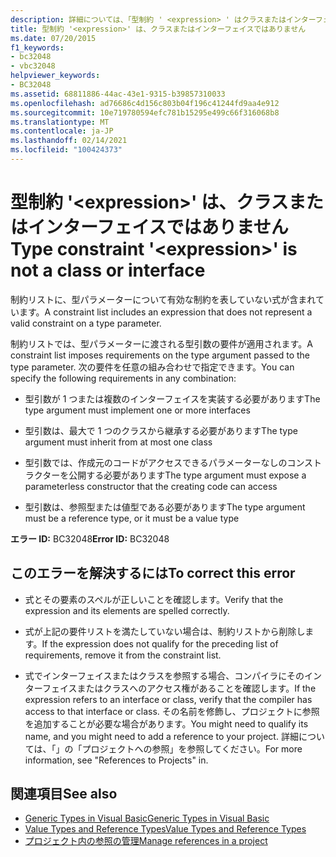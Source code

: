 ```yaml
---
description: 詳細については、「型制約 ' <expression> ' はクラスまたはインターフェイスではありません」を参照してください。
title: 型制約 '<expression>' は、クラスまたはインターフェイスではありません
ms.date: 07/20/2015
f1_keywords:
- bc32048
- vbc32048
helpviewer_keywords:
- BC32048
ms.assetid: 68811886-44ac-43e1-9315-b39857310033
ms.openlocfilehash: ad76686c4d156c803b04f196c41244fd9aa4e912
ms.sourcegitcommit: 10e719780594efc781b15295e499c66f316068b8
ms.translationtype: MT
ms.contentlocale: ja-JP
ms.lasthandoff: 02/14/2021
ms.locfileid: "100424373"
---
```

# <a name="type-constraint-expression-is-not-a-class-or-interface"></a><span data-ttu-id="bf729-103">型制約 '\<expression>' は、クラスまたはインターフェイスではありません</span><span class="sxs-lookup"><span data-stu-id="bf729-103">Type constraint '\<expression>' is not a class or interface</span></span>

<span data-ttu-id="bf729-104">制約リストに、型パラメーターについて有効な制約を表していない式が含まれています。</span><span class="sxs-lookup"><span data-stu-id="bf729-104">A constraint list includes an expression that does not represent a valid constraint on a type parameter.</span></span>  
  
 <span data-ttu-id="bf729-105">制約リストでは、型パラメーターに渡される型引数の要件が適用されます。</span><span class="sxs-lookup"><span data-stu-id="bf729-105">A constraint list imposes requirements on the type argument passed to the type parameter.</span></span> <span data-ttu-id="bf729-106">次の要件を任意の組み合わせで指定できます。</span><span class="sxs-lookup"><span data-stu-id="bf729-106">You can specify the following requirements in any combination:</span></span>  
  
- <span data-ttu-id="bf729-107">型引数が 1 つまたは複数のインターフェイスを実装する必要があります</span><span class="sxs-lookup"><span data-stu-id="bf729-107">The type argument must implement one or more interfaces</span></span>  
  
- <span data-ttu-id="bf729-108">型引数は、最大で 1 つのクラスから継承する必要があります</span><span class="sxs-lookup"><span data-stu-id="bf729-108">The type argument must inherit from at most one class</span></span>  
  
- <span data-ttu-id="bf729-109">型引数では、作成元のコードがアクセスできるパラメーターなしのコンストラクターを公開する必要があります</span><span class="sxs-lookup"><span data-stu-id="bf729-109">The type argument must expose a parameterless constructor that the creating code can access</span></span>  
  
- <span data-ttu-id="bf729-110">型引数は、参照型または値型である必要があります</span><span class="sxs-lookup"><span data-stu-id="bf729-110">The type argument must be a reference type, or it must be a value type</span></span>  
  
 <span data-ttu-id="bf729-111">**エラー ID:** BC32048</span><span class="sxs-lookup"><span data-stu-id="bf729-111">**Error ID:** BC32048</span></span>  
  
## <a name="to-correct-this-error"></a><span data-ttu-id="bf729-112">このエラーを解決するには</span><span class="sxs-lookup"><span data-stu-id="bf729-112">To correct this error</span></span>  
  
- <span data-ttu-id="bf729-113">式とその要素のスペルが正しいことを確認します。</span><span class="sxs-lookup"><span data-stu-id="bf729-113">Verify that the expression and its elements are spelled correctly.</span></span>  
  
- <span data-ttu-id="bf729-114">式が上記の要件リストを満たしていない場合は、制約リストから削除します。</span><span class="sxs-lookup"><span data-stu-id="bf729-114">If the expression does not qualify for the preceding list of requirements, remove it from the constraint list.</span></span>  
  
- <span data-ttu-id="bf729-115">式でインターフェイスまたはクラスを参照する場合、コンパイラにそのインターフェイスまたはクラスへのアクセス権があることを確認します。</span><span class="sxs-lookup"><span data-stu-id="bf729-115">If the expression refers to an interface or class, verify that the compiler has access to that interface or class.</span></span> <span data-ttu-id="bf729-116">その名前を修飾し、プロジェクトに参照を追加することが必要な場合があります。</span><span class="sxs-lookup"><span data-stu-id="bf729-116">You might need to qualify its name, and you might need to add a reference to your project.</span></span> <span data-ttu-id="bf729-117">詳細については、「」の「プロジェクトへの参照」を参照してください。</span><span class="sxs-lookup"><span data-stu-id="bf729-117">For more information, see "References to Projects" in.</span></span>  
  
## <a name="see-also"></a><span data-ttu-id="bf729-118">関連項目</span><span class="sxs-lookup"><span data-stu-id="bf729-118">See also</span></span>

- [<span data-ttu-id="bf729-119">Generic Types in Visual Basic</span><span class="sxs-lookup"><span data-stu-id="bf729-119">Generic Types in Visual Basic</span></span>](../programming-guide/language-features/data-types/generic-types.md)
- [<span data-ttu-id="bf729-120">Value Types and Reference Types</span><span class="sxs-lookup"><span data-stu-id="bf729-120">Value Types and Reference Types</span></span>](../programming-guide/language-features/data-types/value-types-and-reference-types.md)
- [<span data-ttu-id="bf729-121">プロジェクト内の参照の管理</span><span class="sxs-lookup"><span data-stu-id="bf729-121">Manage references in a project</span></span>](/visualstudio/ide/managing-references-in-a-project)
